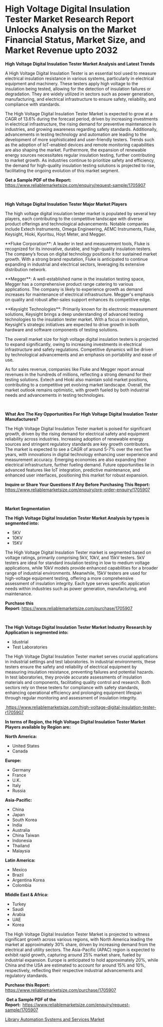 <p><h1>High Voltage Digital Insulation Tester Market Research Report Unlocks Analysis on the Market Financial Status, Market Size, and Market Revenue upto 2032</h1></p><p><strong>High Voltage Digital Insulation Tester Market Analysis and Latest Trends</strong></p>
<p><p>A High Voltage Digital Insulation Tester is an essential tool used to measure electrical insulation resistance in various systems, particularly in electrical equipment and machinery. These testers apply high voltage to the insulation being tested, allowing for the detection of insulation failures or degradation. They are widely utilized in sectors such as power generation, manufacturing, and electrical infrastructure to ensure safety, reliability, and compliance with standards.</p><p>The High Voltage Digital Insulation Tester Market is expected to grow at a CAGR of 13.6% during the forecast period, driven by increasing investments in electrical infrastructure, the rising demand for preventive maintenance in industries, and growing awareness regarding safety standards. Additionally, advancements in testing technology and automation are leading to the development of more sophisticated and user-friendly testers. Trends such as the adoption of IoT-enabled devices and remote monitoring capabilities are also shaping the market. Furthermore, the expansion of renewable energy sources necessitates regular insulation testing, further contributing to market growth. As industries continue to prioritize safety and efficiency, the demand for high-quality insulation testing solutions is projected to rise, facilitating the ongoing evolution of this market segment.</p></p>
<p><strong>Get a Sample PDF of the Report:&nbsp;</strong> <a href="https://www.reliablemarketsize.com/enquiry/request-sample/1705907?utm_campaign=2453&utm_medium=2&utm_source=Github&utm_content=ia&utm_term=27032025&utm_id=high-voltage-digital-insulation-tester">https://www.reliablemarketsize.com/enquiry/request-sample/1705907</a></p>
<p>&nbsp;</p>
<p><strong>High Voltage Digital Insulation Tester Major Market Players</strong></p>
<p><p>The high voltage digital insulation tester market is populated by several key players, each contributing to the competitive landscape with diverse product offerings and technological advancements. Notable companies include Extech Instruments, Omega Engineering, AEMC Instruments, Fluke, Keysight, Hioki, Kyoritsu, Hoyt Meter, and Megger.</p><p>**Fluke Corporation**: A leader in test and measurement tools, Fluke is recognized for its innovative, durable, and high-quality insulation testers. The company’s focus on digital technology positions it for sustained market growth. With a strong brand reputation, Fluke is anticipated to continue expanding in industrial and electrical sectors, leveraging its extensive distribution network.</p><p>**Megger**: A well-established name in the insulation testing space, Megger has a comprehensive product range catering to various applications. The company is likely to experience growth as demand increases for maintenance of electrical infrastructure. Megger's emphasis on quality and robust after-sales support enhances its competitive edge.</p><p>**Keysight Technologies**: Primarily known for its electronic measurement solutions, Keysight brings a deep understanding of advanced testing technologies to the insulation tester market. With a focus on innovation, Keysight's strategic initiatives are expected to drive growth in both hardware and software components of testing solutions.</p><p>The overall market size for high voltage digital insulation testers is projected to expand significantly, owing to increasing investments in electrical infrastructure and safety regulations. Competitive dynamics will be driven by technological advancements and an emphasis on portability and ease of use. </p><p>As for sales revenue, companies like Fluke and Megger report annual revenues in the hundreds of millions, reflecting a strong demand for their testing solutions. Extech and Hioki also maintain solid market positions, contributing to a competitive yet evolving market landscape. Overall, the market outlook remains optimistic, with growth fueled by both industrial needs and advancements in testing technologies.</p></p>
<p>&nbsp;</p>
<p><strong>What Are The Key Opportunities For High Voltage Digital Insulation Tester Manufacturers?</strong></p>
<p><p>The High Voltage Digital Insulation Tester market is poised for significant growth, driven by the rising demand for electrical safety and equipment reliability across industries. Increasing adoption of renewable energy sources and stringent regulatory standards are key growth contributors. The market is expected to see a CAGR of around 5-7% over the next five years, with innovations in digital technology enhancing user experience and measurement accuracy. Emerging economies are also expanding their electrical infrastructure, further fueling demand. Future opportunities lie in advanced features like IoT integration, predictive maintenance, and enhanced user interfaces, positioning this market for robust expansion.</p></p>
<p><strong>Inquire or Share Your Questions If Any Before Purchasing This Report:</strong> <a href="https://www.reliablemarketsize.com/enquiry/pre-order-enquiry/1705907?utm_campaign=2453&utm_medium=2&utm_source=Github&utm_content=ia&utm_term=27032025&utm_id=high-voltage-digital-insulation-tester">https://www.reliablemarketsize.com/enquiry/pre-order-enquiry/1705907</a></p>
<p>&nbsp;</p>
<p><strong>Market Segmentation</strong></p>
<p><strong>The High Voltage Digital Insulation Tester Market Analysis by types is segmented into:</strong></p>
<p><ul><li>5KV</li><li>10KV</li><li>15KV</li></ul></p>
<p><p>The High Voltage Digital Insulation Tester market is segmented based on voltage ratings, primarily comprising 5kV, 10kV, and 15kV testers. 5kV testers are ideal for standard insulation testing in low to medium voltage applications, while 10kV models provide enhanced capabilities for a broader range of industrial environments. Meanwhile, 15kV testers are used for high-voltage equipment testing, offering a more comprehensive assessment of insulation integrity. Each type serves specific application needs within industries such as power generation, manufacturing, and maintenance.</p></p>
<p><strong>Purchase this Report:&nbsp;</strong><a href="https://www.reliablemarketsize.com/purchase/1705907?utm_campaign=2453&utm_medium=2&utm_source=Github&utm_content=ia&utm_term=27032025&utm_id=high-voltage-digital-insulation-tester">https://www.reliablemarketsize.com/purchase/1705907</a></p>
<p>&nbsp;</p>
<p><strong>The High Voltage Digital Insulation Tester Market Industry Research by Application is segmented into:</strong></p>
<p><ul><li>Idustrial</li><li>Test Laboratories</li></ul></p>
<p><p>The High Voltage Digital Insulation Tester market serves crucial applications in industrial settings and test laboratories. In industrial environments, these testers ensure the safety and reliability of electrical equipment by measuring insulation resistance, preventing failures and potential hazards. In test laboratories, they provide accurate assessments of insulation materials and components, facilitating quality control and research. Both sectors rely on these testers for compliance with safety standards, enhancing operational efficiency and prolonging equipment lifespan through regular monitoring and assessment of insulation integrity.</p></p>
<p><a href="https://www.reliablemarketsize.com/high-voltage-digital-insulation-tester-r1705907?utm_campaign=2453&utm_medium=2&utm_source=Github&utm_content=ia&utm_term=27032025&utm_id=high-voltage-digital-insulation-tester">&nbsp;https://www.reliablemarketsize.com/high-voltage-digital-insulation-tester-r1705907</a></p>
<p><strong>In terms of Region, the High Voltage Digital Insulation Tester Market Players available by Region are:</strong></p>
<p>
    <p> <strong> North America: </strong>
        <ul>
            <li>United States</li>
            <li>Canada</li>
        </ul>
        </p> 
    <p> <strong> Europe: </strong>
        <ul>
            <li>Germany</li>
            <li>France</li>
            <li>U.K.</li>
            <li>Italy</li>
            <li>Russia</li>
        </ul>
        </p> 
    <p> <strong> Asia-Pacific: </strong>
        <ul>
            <li>China</li>
            <li>Japan</li>
            <li>South Korea</li>
            <li>India</li>
            <li>Australia</li>
            <li>China Taiwan</li>
            <li>Indonesia</li>
            <li>Thailand</li>
            <li>Malaysia</li>
        </ul>
        </p> 
    <p> <strong> Latin America: </strong>
        <ul>
            <li>Mexico</li>
            <li>Brazil</li>
            <li>Argentina Korea</li>
            <li>Colombia</li>
        </ul>
        </p> 
    <p> <strong> Middle East & Africa: </strong>
        <ul>
            <li>Turkey</li>
            <li>Saudi</li>
            <li>Arabia</li>
            <li>UAE</li>
            <li>Korea</li>
        </ul>
    </p>
    </p>
<p><p>The High Voltage Digital Insulation Tester Market is projected to witness significant growth across various regions, with North America leading the market at approximately 30% share, driven by increasing demand from the electrical and utility sectors. The Asia-Pacific (APAC) region is expected to exhibit rapid growth, capturing around 25% market share, fueled by industrial expansion. Europe is anticipated to hold approximately 20%, while China and the USA are estimated to account for around 15% and 10%, respectively, reflecting their respective industrial advancements and regulatory standards.</p></p>
<p><strong>Purchase this Report: </strong><a href="https://www.reliablemarketsize.com/purchase/1705907?utm_campaign=2453&utm_medium=2&utm_source=Github&utm_content=ia&utm_term=27032025&utm_id=high-voltage-digital-insulation-tester">https://www.reliablemarketsize.com/purchase/1705907</a></p>
<p>&nbsp;<strong>Get a Sample PDF of the Report:&nbsp;&nbsp;</strong><a href="https://www.reliablemarketsize.com/enquiry/request-sample/1705907?utm_campaign=2453&utm_medium=2&utm_source=Github&utm_content=ia&utm_term=27032025&utm_id=high-voltage-digital-insulation-tester">https://www.reliablemarketsize.com/enquiry/request-sample/1705907</a></p>
<p><strong></strong></p>
<p><p><a href="https://github.com/myongfranzcs/Market-Research-Report-List-1/blob/main/library-automation-systems-and-services-market.md?utm_campaign=2453&utm_medium=2&utm_source=Github&utm_content=ia&utm_term=27032025&utm_id=high-voltage-digital-insulation-tester">Library Automation Systems and Services Market</a></p></p>